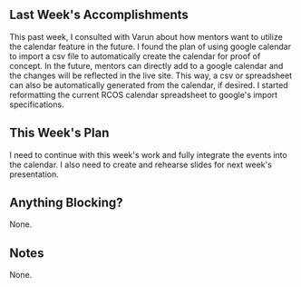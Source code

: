## Last Week's Accomplishments

This past week, I consulted with Varun about how mentors want to utilize the calendar feature in the future. I found the plan of using google calendar to import a csv file to automatically create the calendar for proof of concept. In the future, mentors can directly add to a google calendar and the changes will be reflected in the live site. This way, a csv or spreadsheet can also be automatically generated from the calendar, if desired. I started reformatting the current RCOS calendar spreadsheet to google's import specifications.

## This Week's Plan

I need to continue with this week's work and fully integrate the events into the calendar. I also need to create and rehearse slides for next week's presentation.

## Anything Blocking?

None.

## Notes

None.
